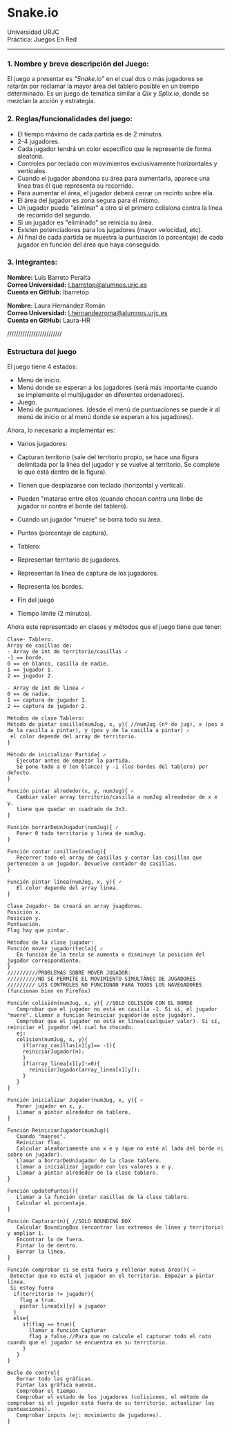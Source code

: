 # Snake.io
Universidad URJC  
Práctica: Juegos En Red
____

### 1. Nombre y breve descripción del Juego:
El juego a presentar es *"Snake.io"* en el cual dos o más jugadores se retarán por reclamar la mayor área del tablero posible en un tiempo determinado. Es un juego de temática similar a *Qix* y *Splix.io*, donde se mezclan la acción y estrategia.

### 2. Reglas/funcionalidades del juego:
  * El tiempo máximo de cada partida es de 2 minutos.
  * 2-4 jugadores.
  * Cada jugador tendrá un color específico que le represente de forma aleatoria.
  * Controles por teclado con movimientos exclusivamente horizontales y verticales.
  * Cuando el jugador abandona su área para aumentarla, aparece una línea tras él que representa su recorrido.
  * Para aumentar el área, el jugador deberá cerrar un recinto sobre ella.
  * El área del jugador es zona segura para él mismo.
  * Un jugador puede "eliminar" a otro si el primero colisiona contra la línea de recorrido del segundo.
  * Si un jugador es "eliminado" se reinicia su área.
  * Existen potenciadores para los jugadores (mayor velocidad, etc).
  * Al final de cada partida se muestra la puntuación (o porcentaje) de cada jugador en función del área que haya conseguido.

### 3. Integrantes:
**Nombre:** Luis Barreto Peralta  
**Correo Universidad:** l.barretop@alumnos.urjc.es  
**Cuenta en GitHub:** lbarretop

**Nombre:** Laura Hernández Román  
**Correo Universidad:** l.hernandezroma@alumnos.urjc.es  
**Cuenta en GitHub:** Laura-HR 

/////////////////////////
### Estructura del juego
El juego tiene 4 estados:
- Menú de inicio. 
- Menú donde se esperan a los jugadores (será más importante cuando se implemente el multijugador en diferentes ordenadores). 
- Juego. 
- Menú de puntuaciones. (desde el menú de puntuaciones se puede ir al menú de inicio or al menú donde se esperan a los jugadores).

Ahora, lo necesario a implementar es:
- Varios jugadores: 
 - Capturan territorio (sale del territorio propio, se hace una figura delimitada por la línea del jugador y se vuelve al territorio. Se complete lo que está dentro de la figura). 
 - Tienen que desplazarse con teclado (horizontal y vertical). 
 - Pueden "matarse entre ellos (cuando chocan contra una línbe de jugador or contra el borde del tablero). 
 - Cuando un jugador "muere" se borra todo su área. 
 - Puntos (porcentaje de captura). 
 
- Tablero:
 - Representan territorio de jugadores. 
 - Representan la línea de captura de los jugadores. 
 - Representa los bordes.

- Fin del juego
 - Tiempo límite (2 minutos). 
 
Ahora este representado en clases y métodos que el juego tiene que tener:
```
Clase- Tablero. 
Array de casillas de: 
- Array de int de territorio/casillas ✓
-1 == borde. 
0 == en blanco, casilla de nadie. 
1 == jugador 1. 
2 == jugador 2.  

- Array de int de linea ✓
0 == de nadie. 
1 == captura de jugador 1. 
2 == captura de jugador 2.  

Métodos de clase Tablero: 
Método de pintar casilla(numJug, x, y){ //numJug (nº de jug), x (pos x de la casilla a pintar), y (pos y de la casilla a pintar) ✓  
 el color depende del array de territorio.   
}  

Método de inicializar Partida{ ✓
   Ejecutar antes de empezar la partida.  
   Se pone todo a 0 (en blanco) y -1 (los bordes del tablero) por defecto.  
}  

Función pintar alrededor(x, y, numJug){ ✓
   Cambiar valor array territorio/casilla a numJug alreadedor de x e y.  
   tiene que quedar un cuadrado de 3x3.  
}  

Función borrarDeUnJugador(numJug){ ✓
   Poner 0 todo territorio y linea de numJug.  
}  

Función contar casillas(numJug){
   Recorrer todo el array de casillas y contar las casillas que pertenecen a un jugador. Devuelve contador de casillas.  
} 

Función pintar línea(numJug, x, y){ ✓
   El color depende del array linea.  
} 

Clase Jugador- Se creará un array juagdores.
Posición x. 
Posición y. 
Puntuación.  
Flag hay que pintar.  

Métodos de la clase jugador:  
Función mover jugador(tecla){ ✓
   En función de la tecla se aumenta o disminuye la posición del jugador correspondiente.  
}
//////////PROBLEMAS SOBRE MOVER JUGADOR:
//////////NO SE PERMITE EL MOVIMIENTO SIMULTÁNEO DE JUGADORES
///////// LOS CONTROLES NO FUNCIONAN PARA TODOS LOS NAVEGADORES (funcionan bien en Firefox)

Función colisión(numJug, x, y){ //SOLO COLISIÓN CON EL BORDE
   Comprobar que el jugador no está en casilla -1. Si sí, el jugador "muere". Llamar a función Reiniciar jugador(de este jugador).  
   Comprobar que el jugador no está en línea(cualquier valor). Si sí, reiniciar el jugador del cual ha chocado.  
   ej:  
   colision(numJug, x, y){  
     if(array_casillas[x][y]== -1){  
     reiniciarJugador(n);  
     }  
     if(array_linea[x][y]!=0){  
       reiniciarJugador(array_linea[x][y]);  
     }  
   }
}  

Función inicializar Jugador(numJug, x, y){ ✓
   Poner jugador en x, y.  
   Llamar a pintar alrededor de tablero.  
}  

Función ReiniciarJugador(numJug){ 
   Cuando "mueres".  
   Reiniciar flag.  
   Calcular aleatoriamente una x e y (que no esté al lado del borde ni sobre un jugador).    
   Llamar a borrarDeUnJugador de la clase tablero.  
   Llamar a inicializar jugador con los valores x e y.  
   Llamar a pintar alrededor de la clase tablero.  
}  

Función updatePuntos(){  
   Llamar a la función contar casillas de la clase tablero.  
   Calcular el porcentaje.  
}  

Función Capturar(n){ //SOLO BOUNDING BOX
   Calcular BoundingBox (encontrar los extremos de línea y territorio) y ampliar 1.  
   Encontrar lo de fuera.  
   Pintar lo de dentro.  
   Borrar la línea.  
}  

Función comprobar si se está fuera y rellenar nueva área(){ ✓
 Detectar que no está el jugador en el territorio. Empezar a pintar línea.  
 Si estoy fuera  
  if(territorio != jugador){  
    flag a true.  
    pintar linea[x][y] a jugador  
  }  
  else{  
     if(flag == true){  
       llamar a función Capturar  
       flag a false.//Para que no calcule el capturar todo el rato cuando que el jugador se encuentra en su territorio.  
     }  
   } 
}  

Bucle de control{ 
   Borrar todo las gráficas.  
   Pintar las gráfica nuevas.  
   Comprobar el tiempo.  
   Comprobar el estado de los jugadores (colisiones, el método de comprobar si el jugador está fuera de su territorio, actualizar las puntuaciones).  
   Comprobar inputs (ej: movimiento de jugadores).  
}  
```
